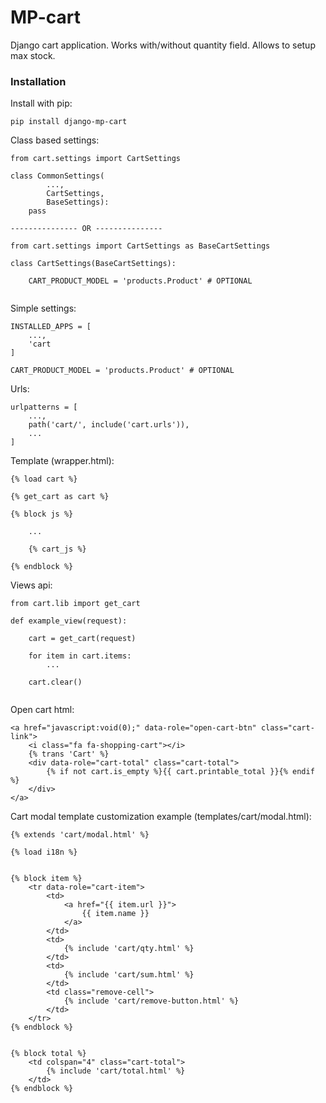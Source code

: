 # MP-cart

Django cart application. Works with/without quantity field. 
Allows to setup max stock.

### Installation

Install with pip:

```
pip install django-mp-cart
```

Class based settings:
```
from cart.settings import CartSettings
 
class CommonSettings(
        ...,
        CartSettings,
        BaseSettings):
    pass
    
--------------- OR ---------------
 
from cart.settings import CartSettings as BaseCartSettings
 
class CartSettings(BaseCartSettings):
 
    CART_PRODUCT_MODEL = 'products.Product' # OPTIONAL
    
```

Simple settings:
```
INSTALLED_APPS = [
    ...,
    'cart
]
 
CART_PRODUCT_MODEL = 'products.Product' # OPTIONAL
```

Urls:
```
urlpatterns = [
    ...,
    path('cart/', include('cart.urls')),
    ...
]
```

Template (wrapper.html):
```
{% load cart %}
 
{% get_cart as cart %}
 
{% block js %}
 
    ...

    {% cart_js %}
 
{% endblock %}
```

Views api:
```
from cart.lib import get_cart
 
def example_view(request):
 
    cart = get_cart(request)
    
    for item in cart.items:
        ...
        
    cart.clear()
    
```

Open cart html:
```
<a href="javascript:void(0);" data-role="open-cart-btn" class="cart-link">
    <i class="fa fa-shopping-cart"></i>
    {% trans 'Cart' %}
    <div data-role="cart-total" class="cart-total">
        {% if not cart.is_empty %}{{ cart.printable_total }}{% endif %}
    </div>
</a>
```

Cart modal template customization example (templates/cart/modal.html):
```
{% extends 'cart/modal.html' %}
 
{% load i18n %}
 
 
{% block item %}
    <tr data-role="cart-item">
        <td>
            <a href="{{ item.url }}">
                {{ item.name }}
            </a>
        </td>
        <td>
            {% include 'cart/qty.html' %}
        </td>
        <td>
            {% include 'cart/sum.html' %}
        </td>
        <td class="remove-cell">
            {% include 'cart/remove-button.html' %}
        </td>
    </tr>
{% endblock %}
 
 
{% block total %}
    <td colspan="4" class="cart-total">
        {% include 'cart/total.html' %}
    </td>
{% endblock %}
```
